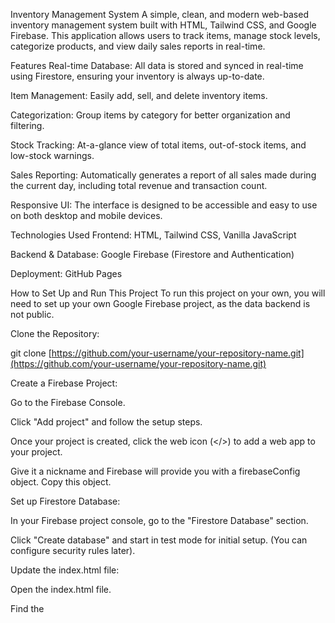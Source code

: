 Inventory Management System
A simple, clean, and modern web-based inventory management system built with HTML, Tailwind CSS, and Google Firebase. This application allows users to track items, manage stock levels, categorize products, and view daily sales reports in real-time.

Features
Real-time Database: All data is stored and synced in real-time using Firestore, ensuring your inventory is always up-to-date.

Item Management: Easily add, sell, and delete inventory items.

Categorization: Group items by category for better organization and filtering.

Stock Tracking: At-a-glance view of total items, out-of-stock items, and low-stock warnings.

Sales Reporting: Automatically generates a report of all sales made during the current day, including total revenue and transaction count.

Responsive UI: The interface is designed to be accessible and easy to use on both desktop and mobile devices.

Technologies Used
Frontend: HTML, Tailwind CSS, Vanilla JavaScript

Backend & Database: Google Firebase (Firestore and Authentication)

Deployment: GitHub Pages

How to Set Up and Run This Project
To run this project on your own, you will need to set up your own Google Firebase project, as the data backend is not public.

Clone the Repository:

git clone [https://github.com/your-username/your-repository-name.git](https://github.com/your-username/your-repository-name.git)

Create a Firebase Project:

Go to the Firebase Console.

Click "Add project" and follow the setup steps.

Once your project is created, click the web icon (</>) to add a web app to your project.

Give it a nickname and Firebase will provide you with a firebaseConfig object. Copy this object.

Set up Firestore Database:

In your Firebase project console, go to the "Firestore Database" section.

Click "Create database" and start in test mode for initial setup. (You can configure security rules later).

Update the index.html file:

Open the index.html file.

Find the <script type="module"> section at the bottom.

You will need to replace the placeholder variables with your own Firebase configuration. Delete these lines:

const appId = typeof **app_id !== 'undefined' ? **app_id : 'default-inventory-app';
let firebaseConfig;
try {
firebaseConfig = typeof **firebase_config !== 'undefined' ? JSON.parse(**firebase_config) : null;
} catch (e) {
// ... error handling
}

And replace them with the firebaseConfig object you copied from your Firebase project, like this:

// Replace with your own Firebase configuration
const firebaseConfig = {
apiKey: "AIza....",
authDomain: "your-project-id.firebaseapp.com",
projectId: "your-project-id",
storageBucket: "your-project-id.appspot.com",
messagingSenderId: "...",
appId: "..."
};

const app = initializeApp(firebaseConfig);
// ... the rest of the script continues

Note: The appId variable also needs to be removed or replaced with your actual App ID if you use it elsewhere. In this project, it's used to construct the database path, so you can hardcode a unique name or use your project ID.

Open in Browser:

You can now open the index.html file directly in your web browser to see the application running with your own database.

License
This project is licensed under the MIT License. See the LICENSE file for details.
